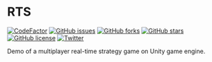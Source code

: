 # RTS

[![CodeFactor](https://www.codefactor.io/repository/github/dmitrykonyshov/rts/badge)](https://www.codefactor.io/repository/github/dmitrykonyshov/rts)
[![GitHub issues](https://img.shields.io/github/issues/DmitryKonyshov/RTS)](https://github.com/DmitryKonyshov/RTS/issues)
[![GitHub forks](https://img.shields.io/github/forks/DmitryKonyshov/RTS)](https://github.com/DmitryKonyshov/RTS/network)
[![GitHub stars](https://img.shields.io/github/stars/DmitryKonyshov/RTS)](https://github.com/DmitryKonyshov/RTS/stargazers)
[![GitHub license](https://img.shields.io/github/license/DmitryKonyshov/RTS)](https://github.com/DmitryKonyshov/RTS/blob/master/LICENSE)
[![Twitter](https://img.shields.io/twitter/url?style=social&url=https%3A%2F%2Ftwitter.com%2FDmitryKonyshov)](https://twitter.com/intent/tweet?text=Wow:&url=https%3A%2F%2Fgithub.com%2FDmitryKonyshov%2FRTS)


Demo of a multiplayer real-time strategy game on Unity game engine.  
